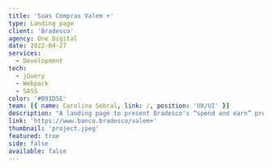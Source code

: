 ```yaml
---
title: 'Suas Compras Valem +'
type: Landing page
client: 'Bradesco'
agency: One Digital
date: 2022-04-27
services:
  - Development
tech:
  - jQuery
  - Webpack
  - SASS
color: '#B91D5E'
team: [{ name: Carolina Sobral, link: /, position: 'UX/UI' }]
description: "A landing page to present Bradesco's “spend and earn” promotion, developed to be embedded in the brand's main website. The page included sections that allowed the user to observe some information from login, such as the amount spent on bank cards, with integrations being made with the client's backend team from an iframe."
link: 'https://www.banco.bradesco/valem+'
thumbnail: 'project.jpeg'
featured: true
side: false
available: false
---
```

